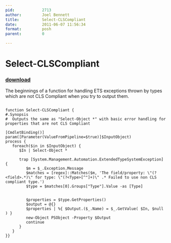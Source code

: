 ```yaml
---
pid:            2713
author:         Joel Bennett
title:          Select-CLSCompliant
date:           2011-06-07 11:56:34
format:         posh
parent:         0

---
```


# Select-CLSCompliant

### [download](//scripts/2713.ps1)

The beginnings of a function for handling ETS exceptions thrown by types which are not CLS Compliant when you try to output them.

```posh

function Select-CLSCompliant {
#.Synopsis
#  Outputs the same as "Select-Object *" with basic error handling for properties that are not CLS Compliant

[CmdletBinding()]
param([Parameter(ValueFromPipeline=$true)]$InputObject)
process {
   foreach($in in $InputObject) {
      $In | Select-Object *

      trap [System.Management.Automation.ExtendedTypeSystemException] {
         $m = $_.Exception.Message
         $matches = [regex]::Matches($m, 'The field/property: \"(?<field>.*)\" for type: \"(?<Type>[^"]+)\" .* Failed to use non CLS compliant type.')
         $type = $matches[0].Groups["Type"].Value -as [Type]
         
            
         $properties = $type.GetProperties()
         $output = @{}
         $properties | %{ $Output.($_.Name) = $_.GetValue( $In, $null ) }
         new-Object PSObject -Property $Output
         continue
      }
   }
}}
```
